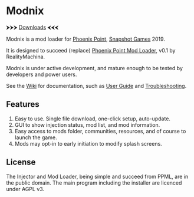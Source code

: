 # Modnix

⮞⮞⮞ [Downloads](https://github.com/Sheep-y/Modnix/releases) ⮜⮜⮜

Modnix is a mod loader for [Phoenix Point](https://phoenixpoint.info/), [Snapshot Games](http://www.snapshotgames.com/) 2019.

It is designed to succeed (replace) [Phoenix Point Mod Loader](https://github.com/RealityMachina/PhoenixPointModInjector/#readme), v0.1 by RealityMachina.

Modnix is under active development, and mature enough to be tested by developers and power users.

See the [Wiki](https://github.com/Sheep-y/Modnix/wiki#wiki-wrapper) for documentation,
such as [User Guide](https://github.com/Sheep-y/Modnix/wiki/User-Guide#wiki-wrapper)
and [Troubleshooting](https://github.com/Sheep-y/Modnix/wiki/Troubleshooting-Modnix#wiki-wrapper).

## Features

1. Easy to use.  Single file download, one-click setup, auto-update.
2. GUI to show injection status, mod list, and mod information.
3. Easy access to mods folder, communities, resources, and of course to launch the game.
4. Mods may opt-in to early initiation to modify splash screens.

## License

The Injector and Mod Loader, being simple and succeed from PPML, are in the public domain.
The main program including the installer are licenced under AGPL v3.